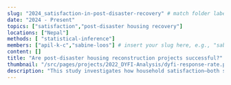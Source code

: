 ```yaml
---
slug: "2024_satisfaction-in-post-disaster-recovery" # match folder label name
date: "2024 - Present"
topics: ["satisfaction","post-disaster housing recovery"]
locations: ["Nepal"]
methods: [ "statistical-inference"]
members: ["apil-k-c","sabine-loos"] # insert your slug here, e.g., "sabine-loos"
content: []
title: "Are post-disaster housing reconstruction projects successful?" # insert title here
thumbnail: "/src/pages/projects/2022_DYFI-Analysis/dyfi-response-rate.png"
description: "This study investigates how household satisfaction—both short- and long-term—can serve as a meaningful metric for evaluating post-disaster housing recovery, using the 2015 Nepal earthquake to examine how reconstruction approaches, household autonomy, and financial capacity shape recovery outcomes beyond structural completion." # insert a one sentence description here
---
```


